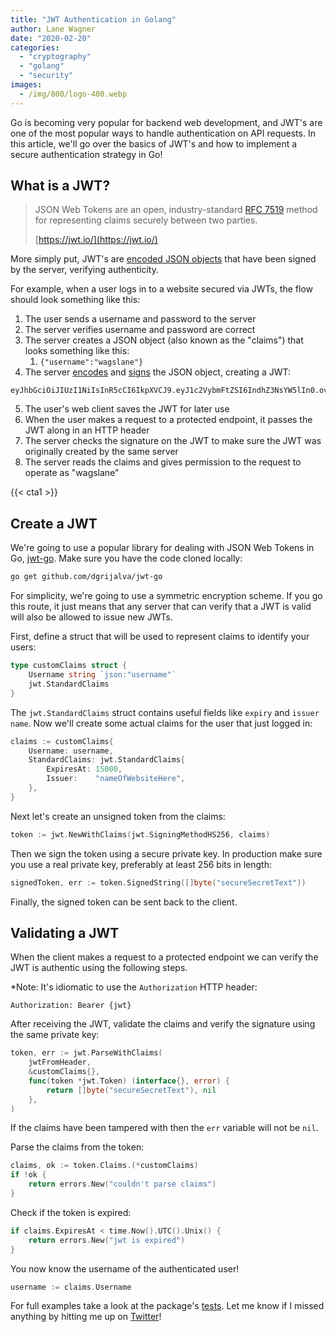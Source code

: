 ```yaml
---
title: "JWT Authentication in Golang"
author: Lane Wagner
date: "2020-02-20"
categories: 
  - "cryptography"
  - "golang"
  - "security"
images:
  - /img/800/logo-400.webp
---
```


Go is becoming very popular for backend web development, and JWT's are one of the most popular ways to handle authentication on API requests. In this article, we'll go over the basics of JWT's and how to implement a secure authentication strategy in Go!

## What is a JWT?

> JSON Web Tokens are an open, industry-standard [RFC 7519](https://tools.ietf.org/html/rfc7519) method for representing claims securely between two parties.
> 
> [https://jwt.io/](https://jwt.io/)

More simply put, JWT's are [encoded JSON objects](/golang/json-golang/) that have been signed by the server, verifying authenticity.

For example, when a user logs in to a website secured via JWTs, the flow should look something like this:

1. The user sends a username and password to the server
2. The server verifies username and password are correct
3. The server creates a JSON object (also known as the "claims") that looks something like this:
    1. `{"username":"wagslane"}`
4. The server [encodes](/cryptography/encoding-vs-encryption/) and [signs](/cryptography/hmac-and-macs-in-jwts/) the JSON object, creating a JWT:

```
eyJhbGciOiJIUzI1NiIsInR5cCI6IkpXVCJ9.eyJ1c2VybmFtZSI6IndhZ3NsYW5lIn0.ov6d8XtwQoKUwsYahk9UwH333NICElFSs6ag6pINyPQ
```

5. The user's web client saves the JWT for later use
6. When the user makes a request to a protected endpoint, it passes the JWT along in an HTTP header
7. The server checks the signature on the JWT to make sure the JWT was originally created by the same server
8. The server reads the claims and gives permission to the request to operate as "wagslane"

{{< cta1 >}}

## Create a JWT

We're going to use a popular library for dealing with JSON Web Tokens in Go, [jwt-go](https://github.com/dgrijalva/jwt-go). Make sure you have the code cloned locally:

```bash
go get github.com/dgrijalva/jwt-go
```

For simplicity, we're going to use a symmetric encryption scheme. If you go this route, it just means that any server that can verify that a JWT is valid will also be allowed to issue new JWTs.

First, define a struct that will be used to represent claims to identify your users:

```go
type customClaims struct {
	Username string `json:"username"`
	jwt.StandardClaims
}
```

The `jwt.StandardClaims` struct contains useful fields like `expiry` and `issuer name`. Now we'll create some actual claims for the user that just logged in:

```go
claims := customClaims{
	Username: username,
	StandardClaims: jwt.StandardClaims{
		ExpiresAt: 15000,
		Issuer:    "nameOfWebsiteHere",
	},
}
```

Next let's create an unsigned token from the claims:

```go
token := jwt.NewWithClaims(jwt.SigningMethodHS256, claims)
```

Then we sign the token using a secure private key. In production make sure you use a real private key, preferably at least 256 bits in length:

```go
signedToken, err := token.SignedString([]byte("secureSecretText"))
```

Finally, the signed token can be sent back to the client.

## Validating a JWT

When the client makes a request to a protected endpoint we can verify the JWT is authentic using the following steps.

\*Note: It's idiomatic to use the `Authorization` HTTP header:

```
Authorization: Bearer {jwt}
```

After receiving the JWT, validate the claims and verify the signature using the same private key:

```go
token, err := jwt.ParseWithClaims(
	jwtFromHeader,
	&customClaims{},
	func(token *jwt.Token) (interface{}, error) {
		return []byte("secureSecretText"), nil 
	},
)
```

If the claims have been tampered with then the `err` variable will not be `nil`.

Parse the claims from the token:

```go
claims, ok := token.Claims.(*customClaims)
if !ok {
	return errors.New("couldn't parse claims")
}
```

Check if the token is expired:

```go
if claims.ExpiresAt < time.Now().UTC().Unix() {
	return errors.New("jwt is expired")
}
```

You now know the username of the authenticated user!

```go
username := claims.Username
```

For full examples take a look at the package's [tests](https://github.com/dgrijalva/jwt-go/blob/master/example_test.go). Let me know if I missed anything by hitting me up on [Twitter](https://twitter.com/wagslane)!
